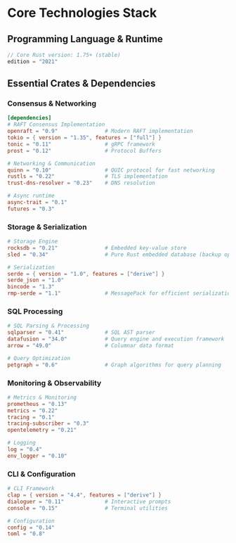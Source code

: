 # Core Technologies Stack

## Programming Language & Runtime

```rust
// Core Rust version: 1.75+ (stable)
edition = "2021"
```

## Essential Crates & Dependencies

### Consensus & Networking

```toml
[dependencies]
# RAFT Consensus Implementation
openraft = "0.9"               # Modern RAFT implementation
tokio = { version = "1.35", features = ["full"] }
tonic = "0.11"                 # gRPC framework
prost = "0.12"                 # Protocol Buffers

# Networking & Communication
quinn = "0.10"                 # QUIC protocol for fast networking
rustls = "0.22"                # TLS implementation
trust-dns-resolver = "0.23"    # DNS resolution

# Async runtime
async-trait = "0.1"
futures = "0.3"
```

### Storage & Serialization

```toml
# Storage Engine
rocksdb = "0.21"               # Embedded key-value store
sled = "0.34"                  # Pure Rust embedded database (backup option)

# Serialization
serde = { version = "1.0", features = ["derive"] }
serde_json = "1.0"
bincode = "1.3"
rmp-serde = "1.1"              # MessagePack for efficient serialization
```

### SQL Processing

```toml
# SQL Parsing & Processing
sqlparser = "0.41"             # SQL AST parser
datafusion = "34.0"            # Query engine and execution framework
arrow = "49.0"                 # Columnar data format

# Query Optimization
petgraph = "0.6"               # Graph algorithms for query planning
```

### Monitoring & Observability

```toml
# Metrics & Monitoring
prometheus = "0.13"
metrics = "0.22"
tracing = "0.1"
tracing-subscriber = "0.3"
opentelemetry = "0.21"

# Logging
log = "0.4"
env_logger = "0.10"
```

### CLI & Configuration

```toml
# CLI Framework
clap = { version = "4.4", features = ["derive"] }
dialoguer = "0.11"             # Interactive prompts
console = "0.15"               # Terminal utilities

# Configuration
config = "0.14"
toml = "0.8"
```
